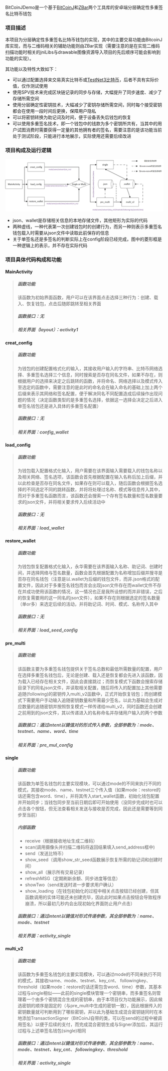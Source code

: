 BitCoinJDemo是一个基于[BitCoinJ](https://bitcoinj.github.io/)和[ZBar](https://github.com/yanzhenjie/android-zbar-sdk)两个工具库的安卓端分层确定性多重签名比特币钱包

### 项目描述
本项目为分层确定性多重签名比特币钱包的实现，其中的主要交易功能由BitcoinJ库实现，而与二维码相关的辅助功能则由ZBar实现（需要注意的是在实现二维码扫描功能时相关的jniLibs与drawable图像资源导入项目的先后顺序可能会影响到功能的实现）。

其功能以及特性大致如下：
* 可以通过配置选择来交易真实比特币或[TestNet3比特币](https://bitcoinfaucet.uo1.net/)，后者不具有实际价值，仅作测试使用
* 使用SPV技术来完成区块链记录的同步与存储，大幅提升了同步速度、减少了存储所需空间
* 使用分层确定性密钥技术，大幅减少了密钥存储所需空间，同时每个接受密钥都会在使用一段时间后更换，保障用户隐私
* 可以将密钥转换为助记词及时间，便于设备丢失后钱包的恢复
* 可以使用多重签名技术，即一个钱包中的钱款为多个密钥所共有，当其中的用户试图消费时需要获得一定量的其他拥有者的签名，需要注意的是该功能当前处于测试阶段，只能进行本地展示，实际使用还需要后续改进

### 项目构成及运行逻辑
![流程图](https://github.com/suyuyi/BitCoinJDemo/blob/master/%E6%95%88%E6%9E%9C%E5%B1%95%E7%A4%BA/%E9%A1%B9%E7%9B%AE%E9%80%BB%E8%BE%91.jpg)
* json、wallet是存储相关信息的本地存储文件，其他矩形为实际的代码
* 两种虚线，一种代表第一次创建钱包时的创建行为，而另一种则表示多重签名钱包载入时需要从json文件中读取此前保存的信息
* 关于单签名还是多签名的判断实际上在config阶段已经完成，图中的菱形框是一种逻辑上的表示，并不存在实际代码

### 项目具体代码构成和功能
#### MainActivity
> ##### 函数功能
> 该函数为初始界面函数，用户可以在该界面点击选择三种行为：创建、载入、恢复钱包，点击后随即跳转至相关界面
> ##### 函数接口：无
> ##### 相关界面（layout）：activity1
#### creat_config
> ##### 函数功能
> 为钱包的创建配置格式化的输入，其接收用户输入的字符串、比特币网络选择、多重签名选择三个信息，同时搜索是否存在同名文件，如果不存在，则根据用户的选择来决定之后跳转的函数，并将命名、网络选择以及模式传入至选定的函数中，需要注意的是此时的命名会在输入命名的基础上加上两个后缀来表示其网络和签名配置，便于解决同名不同配置造成后续操作出现问题的情况（决定函数类型的是多重签名选择，依据这一选择会决定之后进入单签名钱包还是进入具体的多重签名配置）
> ##### 函数接口：无
> ##### 相关界面：config_wallet
#### load_config
> ##### 函数功能
> 为钱包载入配置格式化输入，用户需要在该界面输入需要载入的钱包名称以及相关网络、签名选项，该函数会首先根据配置在输入名称后加上后缀，并以此检查是否存在同名文件，如果存在则可以载入，随后函数会根据签名选择的不同选定不同的跳转函数，并将将处理过名称、模式等信息传入其中，而对于多重签名函数而言，该函数还会搜索一个存有签名数量和签名数量要求的json文件，并将相关要求传入后续活动中
> ##### 函数接口：无
> ##### 相关界面：load_wallet
#### restore_wallet
> ##### 函数功能
> 为钱包恢复配置格式化输入，永华需要在该界面输入名称、助记词、创建时间，并选择网络与签名数量，函数会首先根据配置为名称增加后缀并搜寻是否存在同名钱包（注意是以.wallet为后缀的钱包文件，而非.json格式的配置文件，因此对于多重签名钱包而言会出现json文件存在而wallet文件不存在并成功使用该函数的情况，这一情况也正是我所设想的而并非错误，之后的恢复需要用的这一同名的json文件），如果不存在则根据选定的签名数量（单or多）来选定后续的活动，并将助记词、时间、模式、名称传入其中
> ##### 函数接口：无
> ##### 相关界面：load_seed_config
#### pre_multi
> ##### 函数功能
> 该函数主要为多重签名钱包提供关于签名总数和最低所需数量的配置，用户在选择多重签名钱包后，无论是创建、载入还是恢复都会先进入该函数，因为载入已经存在相关文件，因此会直接跳过；而恢复模式下函数会搜索存储目录下的同名json文件，并读取相关配置，随后将传入的配置加上其他需要追随(following)的密钥传入multi_v2函数中，正式开始恢复钱包；而创建模式下需要用户手动输入追随密钥数量和所需最少签名，以此为基础会生成对应数量的追随密钥并按照恢复模式一样传递给multi_v2，同时函数还会创建之前用到的json文件，其以传递进入的名称命名并存储用户输入的两个参数
> ##### 函数接口：通过intent以键值对的形式传入参数，全部参数为：mode、testnet、name、word、time
> ##### 相关界面：pre_mul_config
#### single
> ##### 函数功能
> 该函数为单签名钱包的主要实现模块，可以通过mode的不同来执行不同的模式，其接收mode、name、testnet三个传入值（如果mode：restore的话还需包含word、time），并将其传入start_wallet函数，初始化钱包配置并开始同步；当钱包同步至当前日期后即可开始使用（没同步完成时也可以点击各个按钮，但无法查看相关发送与接收是否完成，因此还是需要等到同步至当前）
> ##### 内部函数
> * receive（根据接收地址生成二维码）
> * scan(调用摄像头并扫描二维码将返回结果填入send_address框中)
> * send（发送比特币）
> * show_seed（调用show_str_seed函数展示恢复所需的助记词和创建时间）
> * show_all（展示所有交易记录）
> * refreshMSG（定期刷新余额、同步进度等信息）
> * showTwo（send发送时进一步要求用户确认）
> * show_loading（在钱包初始化的过程中相关点击按钮已经创建，但其函数调用的实体可能还未创建完毕，因此此时如果点击按钮会导致程序崩溃，所以最初几秒内会出现初始化界面防止用户点击）
> ##### 函数接口：通过intent以键值对形式传递参数，其全部参数为：name、mode、testnet
> ##### 相关界面：activity_single
#### multi_v2
> ##### 函数功能
> 该函数为多重签名钱包的主要实现模块，可以通过mode的不同来执行不同的模式，其接收name、mode、testnet、key_cnt、 followingkey、threshold（如果mode：restore的话还需包含word、time）参数，其基本过程与single相似——此前的single模块管理一个密钥串，而多重签名则管理着一个由多个密钥混合生成的密钥串，由于本项目仅为功能展示，因此候选密钥的顺序是固定的（与pre_multi中生成的密钥一致），因此根据传入的密钥数量就可判断用到了哪些密钥，并以此为基础生成混合密钥链同时在本地添加TransactionSigner（BitCoinJ自带的类，可以在send的过程中被调用签名）以便于后续的支付，而完成混合密钥生成与Signer添加后，其运行过程与上述单签名钱包(single)相同
> ##### 函数接口：通过intent以键值对形式传递参数，其全部参数为：name、mode、testnet、key_cnt、 followingkey、threshold
> ##### 相关界面：activity_single
